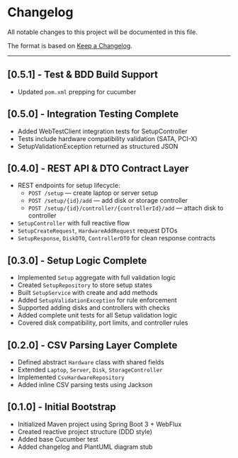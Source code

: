 # Changelog

All notable changes to this project will be documented in this file.

The format is based on [Keep a Changelog](https://keepachangelog.com/en/1.0.0/).

---
## [0.5.1] - Test & BDD Build Support
- Updated `pom.xml` prepping for cucumber

## [0.5.0] - Integration Testing Complete
- Added WebTestClient integration tests for SetupController
- Tests include hardware compatibility validation (SATA, PCI-X)
- SetupValidationException returned as structured JSON

## [0.4.0] - REST API & DTO Contract Layer
- REST endpoints for setup lifecycle:
    - `POST /setup` — create laptop or server setup
    - `POST /setup/{id}/add` — add disk or storage controller
    - `POST /setup/{id}/controller/{controllerId}/add` — attach disk to controller
- `SetupController` with full reactive flow
- `SetupCreateRequest`, `HardwareAddRequest` request DTOs
- `SetupResponse`, `DiskDTO`, `ControllerDTO` for clean response contracts

## [0.3.0] - Setup Logic Complete
- Implemented `Setup` aggregate with full validation logic
- Created `SetupRepository` to store setup states
- Built `SetupService` with create and add methods
- Added `SetupValidationException` for rule enforcement
- Supported adding disks and controllers with checks
- Added complete unit tests for all Setup validation logic
- Covered disk compatibility, port limits, and controller rules

## [0.2.0] - CSV Parsing Layer Complete
- Defined abstract `Hardware` class with shared fields
- Extended `Laptop`, `Server`, `Disk`, `StorageController`
- Implemented `CsvHardwareRepository`
- Added inline CSV parsing tests using Jackson

## [0.1.0] - Initial Bootstrap
- Initialized Maven project using Spring Boot 3 + WebFlux
- Created reactive project structure (DDD style)
- Added base Cucumber test
- Added changelog and PlantUML diagram stub